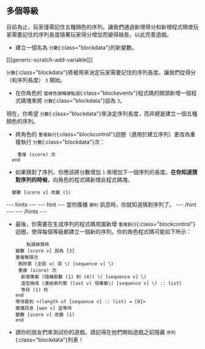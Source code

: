 ## 多個等級

目前為止，玩家僅需記住五種顏色的序列。讓我們通過新增得分和新增程式碼使玩家需要記住的序列長度隨著玩家得分增加而變得越長，以此完善遊戲。

+ 建立一個名為 `分數`{:class="blockdata"}的新變數。

[[[generic-scratch-add-variable]]]

`分數`{:class="blockdata"}將被用來決定玩家需要記住的序列長度。讓我們從得分（和序列長度） `3` 開始。

+ 在你角色的 `當綠色旗幟被點選`{:class="blockevents"}程式碼的開頭新增一個程式碼塊來將 `分數`{:class="blockdata"}設為 `3`。

現在，你希望 `分數`{:class="blockdata"}來決定序列長度，而非總是建立一個五種顏色的序列。

+ 將角色的 `重複執行`{:class="blockcontrol"}迴圈（適用於建立序列）更改為重複執行 `分數`{:class="blockdata"}次：

```blocks
	重複 (score) 次
  end
```

+ 如果猜對了序列，你應該將分數增加 `1` 來增加下一個序列的長度。__在你知道猜對序列的時候__，向角色的程式碼新增此程式碼塊。

```blocks
  變數 [score v] 改變 (1)
```

--- hints ---
--- hint ---
當你廣播 `勝利` 訊息時，你就知道猜對序列了。
--- /hint ---
--- /hints ---

+ 最後，你需要在生成序列的程式碼周圍新增 `重複執行`{:class="blockcontrol"}迴圈，使得每個等級都建立一個新的序列。你的角色程式碼可能如下所示：

	```blocks
		點選綠旗時
    變數 [score v] 設為 [3]
    重複無限次 
     刪除第 (全部 v) 項 \( [sequence v] \)
     重複 (score) 次 
      新增專案 (隨機取數 (1) 到 (4)) \( [sequence v] \)
      造型換成 (連結串列第 (last v) 項專案\( [sequence v] \) :: list)
      等待 (1) 秒
    end
    等待直到 <(length of [sequence v] :: list) = [0]>
    廣播訊息 [won v] 並等待
    變數 [score v] 改變 (1)
    end
	```

+ 請你的朋友們來測試你的遊戲。請記得在他們開始遊戲之前隱藏 `序列`{:class="blockdata"}列表！
